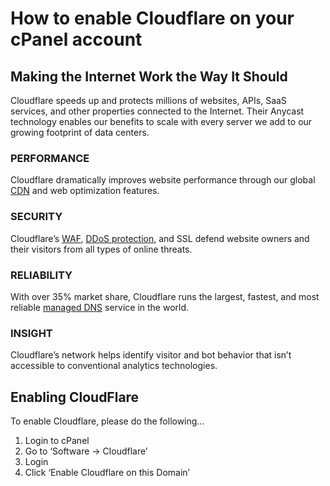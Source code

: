 # How to enable Cloudflare on your cPanel account



## Making the Internet Work the Way It Should

Cloudflare speeds up and protects millions of websites, APIs, SaaS services, and other properties connected to the Internet. Their Anycast technology enables our benefits to scale with every server we add to our growing footprint of data centers.

### PERFORMANCE

Cloudflare dramatically improves website performance through our global [CDN](https://www.cloudflare.com/cdn/?utm_referrer=https://www.google.co.uk/) and web optimization features.

### SECURITY

Cloudflare’s [WAF](https://www.cloudflare.com/waf/?utm_referrer=https://www.google.co.uk/), [DDoS protection](https://www.cloudflare.com/ddos/?utm_referrer=https://www.google.co.uk/), and SSL defend website owners and their visitors from all types of online threats.

### RELIABILITY

With over 35% market share, Cloudflare runs the largest, fastest, and most reliable [managed DNS](https://www.cloudflare.com/dns/?utm_referrer=https://www.google.co.uk/) service in the world.

### INSIGHT

Cloudflare’s network helps identify visitor and bot behavior that isn’t accessible to conventional analytics technologies.

## Enabling CloudFlare

To enable Cloudflare, please do the following…

1. Login to cPanel
2. Go to ‘Software -&gt; Cloudflare’
3. Login
4. Click ‘Enable Cloudflare on this Domain’

